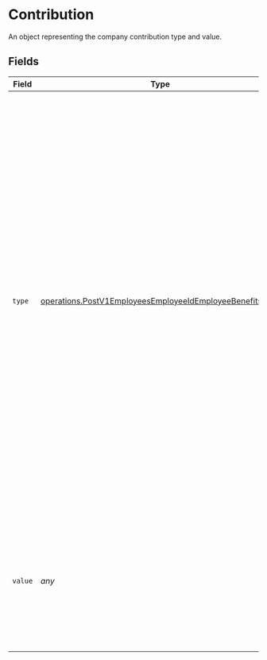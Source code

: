 # Contribution

An object representing the company contribution type and value.


## Fields

| Field                                                                                                                                                                                                                                                                                                                                                                                                                                                                             | Type                                                                                                                                                                                                                                                                                                                                                                                                                                                                              | Required                                                                                                                                                                                                                                                                                                                                                                                                                                                                          | Description                                                                                                                                                                                                                                                                                                                                                                                                                                                                       |
| --------------------------------------------------------------------------------------------------------------------------------------------------------------------------------------------------------------------------------------------------------------------------------------------------------------------------------------------------------------------------------------------------------------------------------------------------------------------------------- | --------------------------------------------------------------------------------------------------------------------------------------------------------------------------------------------------------------------------------------------------------------------------------------------------------------------------------------------------------------------------------------------------------------------------------------------------------------------------------- | --------------------------------------------------------------------------------------------------------------------------------------------------------------------------------------------------------------------------------------------------------------------------------------------------------------------------------------------------------------------------------------------------------------------------------------------------------------------------------- | --------------------------------------------------------------------------------------------------------------------------------------------------------------------------------------------------------------------------------------------------------------------------------------------------------------------------------------------------------------------------------------------------------------------------------------------------------------------------------- |
| `type`                                                                                                                                                                                                                                                                                                                                                                                                                                                                            | [operations.PostV1EmployeesEmployeeIdEmployeeBenefitsType](../../../sdk/models/operations/postv1employeesemployeeidemployeebenefitstype.md)                                                                                                                                                                                                                                                                                                                                       | :heavy_minus_sign:                                                                                                                                                                                                                                                                                                                                                                                                                                                                | The company contribution scheme.<br/><br/>`amount`: The company contributes a fixed amount per payroll. If elective is true, the contribution is matching, dollar-for-dollar.<br/><br/>`percentage`: The company contributes a percentage of the payroll amount per payroll period. If elective is true, the contribution is matching, dollar-for-dollar.<br/><br/>`tiered`: The size of the company contribution corresponds to the size of the employee deduction relative to a tiered matching scheme. |
| `value`                                                                                                                                                                                                                                                                                                                                                                                                                                                                           | *any*                                                                                                                                                                                                                                                                                                                                                                                                                                                                             | :heavy_minus_sign:                                                                                                                                                                                                                                                                                                                                                                                                                                                                | For the `amount` and `percentage` contribution types, the value of the corresponding amount or percentage.<br/><br/>For the `tiered` contribution type, an array of tiers.                                                                                                                                                                                                                                                                                                        |